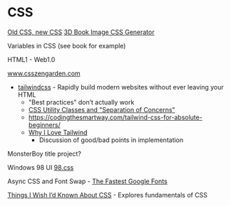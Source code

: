 CSS
===

[Old CSS, new CSS](https://eev.ee/blog/2020/02/01/old-css-new-css/)
[3D Book Image CSS Generator](https://3d-book-css.netlify.app/)

Variables in CSS (see book for example)

HTML1 - Web1.0

www.csszengarden.com

* [tailwindcss](https://tailwindcss.com/) - Rapidly build modern websites without ever leaving your HTML
    * "Best practices" don’t actually work
    * [CSS Utility Classes and "Separation of Concerns"](https://adamwathan.me/css-utility-classes-and-separation-of-concerns/)
    * https://codingthesmartway.com/tailwind-css-for-absolute-beginners/
    * [Why I Love Tailwind](https://mxstbr.com/thoughts/tailwind/)
        * Discussion of good/bad points in implementation


MonsterBoy title project?

Windows 98 UI [98.css](https://jdan.github.io/98.css/)


Async CSS and Font Swap - [The Fastest Google Fonts](https://csswizardry.com/2020/05/the-fastest-google-fonts/)


[Things I Wish I’d Known About CSS](https://cssfordesigners.com/articles/things-i-wish-id-known-about-css) - Explores fundamentals of CSS
